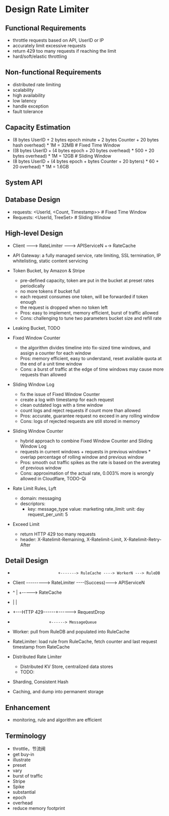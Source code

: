 # Design Rate Limiter

## Functional Requirements
- throttle requests based on API, UserID or IP
- accurately limit excessive requests
- return 429 too many requests if reaching the limit
- hard/soft/elastic throttling

## Non-functional Requirements
- distributed rate limiting
- scalability
- high availability
- low latency
- handle exception
- fault tolerance

## Capacity Estimation
- (8 bytes UserID + 2 bytes epoch minute + 2 bytes Counter + 20 bytes hash overhead) * 1M = 32MB # Fixed Time Window
- ((8 bytes UserID + (4 bytes epoch + 20 bytes overhead) * 500 + 20 bytes overhead) * 1M = 12GB  # Sliding Window
- (8 bytes UserID + (4 bytes epoch + bytes Counter + 20 byters) * 60 + 20 overhead) * 1M = 1.6GB

## System API

## Database Design
- requests: <UserId, <Count, Timestamp>> # Fixed Time Window
- Requests: <UserId, TreeSet<Timestamp>> # Sliding Window

## High-level Design

- Client ---> RateLimiter ---> APIServiceN
  +-> RateCache

- API Gateway: a fully managed service, rate limiting, SSL termination, IP whitelisting, static content servicing
- Token Bucket, by Amazon & Stripe
  - pre-defined capacity, token are put in the bucket at preset rates periodically
  - no more tokens if bucket full
  - each request consumes one token, will be forwarded if token enough
  - the request is dropped when no token left
  - Pros: easy to implement, memory efficient, burst of traffic allowed
  - Cons: challenging to tune two parameters bucket size and refill rate
- Leaking Bucket, TODO
- Fixed Window Counter
  - the algorithm divides timeline into fix-sized time windows, and assign a counter for each window
  - Pros: memory efficient, easy to understand, reset available quota at the end of a unit time window
  - Cons: a burst of traffic at the edge of time windows may cause more requests than allowed
- Sliding Window Log
  - fix the issue of Fixed Window Counter
  - create a log with timestamp for each request
  - clean outdated logs with a time window
  - count logs and reject requests if count more than allowed
  - Pros: accurate, guarantee request no exceed in any rolling window
  - Cons: logs of rejected requests are still stored in memory
- Sliding Window Counter
  - hybrid approach to combine Fixed Window Counter and Sliding Window Log
  - requests in current windows + requests in previous windows * overlap percentage of rolling window and previous window
  - Pros: smooth out traffic spikes as the rate is based on the averateg of previous window
  - Cons: approximation of the actual rate, 0.003% more is wrongly allowed in Cloudflare, TODO-Qi

- Rate Limit Rules, Lyft
  - domain: messaging
  - descriptors:
    - key: message_type
          value: marketing
          rate_limit:
          unit: day
          request_per_unit: 5

- Exceed Limit
  - return HTTP 429 too many requests
  - header: X-Ratelimit-Remaining, X-Ratelimit-Limit, X-Ratelimit-Retry-After


## Detail Design

-                         +-------> RuleCache ----> WorkerN ---> RuleDB
- Client ---------> RateLimiter ----(Success)---> APIServiceN
-   ^                 |   +-----> RateCache
-   |                 |
-   +---HTTP 429------+------> RequestDrop
-                     +------> MessageQueue

- Worker: pull from RuleDB and populated into RuleCache
- RateLimiter: load rule from RuleCache, fetch counter and last request timestamp from RateCache
- Distributed Rate Limiter
  - Distributed KV Store, centralized data stores
  - TODO:

- Sharding, Consistent Hash
- Caching, and dump into permanent storage

## Enhancement
- monitoring, rule and algorithm are efficient

## Terminology
- throttle，节流阀
- get buy-in
- illustrate
- preset
- vary
- burst of traffic
- Stripe
- Spike
- substantial
- epoch
- overhead
- reduce memory footprint